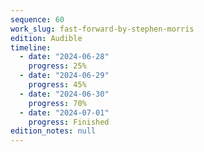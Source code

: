 ```yaml
---
sequence: 60
work_slug: fast-forward-by-stephen-morris
edition: Audible
timeline:
  - date: "2024-06-28"
    progress: 25%
  - date: "2024-06-29"
    progress: 45%
  - date: "2024-06-30"
    progress: 70%
  - date: "2024-07-01"
    progress: Finished
edition_notes: null
---
```

